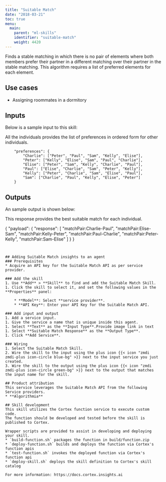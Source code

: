 ```yaml
---
title: "Suitable Match"
date: "2018-03-21"
toc: true
menu:
  main:
    parent: "ml-skills"
    identifier: "suitable-match"
    weight: 4420
---
```


Finds a stable matching in which there is no pair of elements where both members prefer their partner in a different matching over their partner in the stable matching.
This algorithm requires a list of preferred elements for each element.

## Use cases
- Assigning roommates in a  dormitory

## Inputs
Below is a sample input to this skill:

All the individuals provides the list of preferences in ordered form for other individuals.

```
    "preferences": {
        "Charlie": ["Peter", "Paul", "Sam", "Kelly", "Elise"],
        "Peter": ["Kelly", "Elise", "Sam", "Paul", "Charlie"],
        "Elise": ["Peter", "Sam", "Kelly", "Charlie", "Paul"],
        "Paul": ["Elise", "Charlie", "Sam", "Peter", "Kelly"],
        "Kelly": ["Peter", "Charlie", "Sam", "Elise", "Paul"],
        "Sam": ["Charlie", "Paul", "Kelly", "Elise", "Peter"]
    }
```


## Outputs
An sample output is shown below:

This response provides the best suitable match for each individual.

{
    "payload": {
        "response": [
            "matchPair:Charlie-Paul",
            "matchPair:Elise-Sam",
            "matchPair:Kelly-Peter",
            "matchPair:Paul-Charlie",
            "matchPair:Peter-Kelly",
            "matchPair:Sam-Elise"
        ]
    }
}
```


## Adding Suitable Match insights to an agent
### Prerequisites
* Acquire an API key for the Suitable Match API as per service provider.

### Add the skill
1. Use **Add** > **Skill** to find and add the Suitable Match Skill.
1. Click the skill to select it, and set the following values in the **Properties** panel:
 
    * **Model**: Select **service provider**.
    * **API Key**: Enter your API Key for the Suitable Match API.

### Add input and output
1. Add a service input.
1. Give the service a name that is unique inside this agent.
1. Select **Text** as the **Input Type**.Provide image link in text
1. Select **Suitable Match Response** as the **Output Type**.
1. Click **Add Service**.

### Wiring
1. Select the Suitable Match Skill.
2. Wire the skill to the input using the plus icon {{< icon "zmdi zmdi-plus icon-circle blue-bg" >}} next to the input service you just created.
3. Wire the skill to the output using the plus icon {{< icon "zmdi zmdi-plus icon-circle green-bg" >}} next to the output that matches the input name for the skill.

## Product attribution
This service leverages the Suitable Match API from the following Service providers.
* **Algorithmia**

## Skill development
This skill utilizes the Cortex function service to execute custom code.
The function should be developed and tested before the skill is published to Cortex.
  
Wrapper scripts are provided to assist in developing and deploying your skill.
* `build-function.sh` packages the function in build/function.zip
* `deploy-function.sh` builds and deploys the function via Cortex's function apis
* `test-function.sh` invokes the deployed function via Cortex's function api
* `deploy-skill.sh` deploys the skill definition to Cortex's skill catalog

For more information: https://docs.cortex.insights.ai
